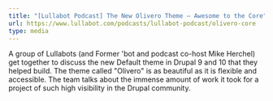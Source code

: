 ```yaml
---
title: "[Lullabot Podcast] The New Olivero Theme – Awesome to the Core"
url: https://www.lullabot.com/podcasts/lullabot-podcast/olivero-core
type: media
---
```


A group of Lullabots (and Former 'bot and podcast co-host Mike Herchel) get together to discuss the new Default theme in Drupal 9 and 10 that they helped build. The theme called "Olivero" is as beautiful as it is flexible and accessible. The team talks about the immense amount of work it took for a project of such high visibility in the Drupal community.
